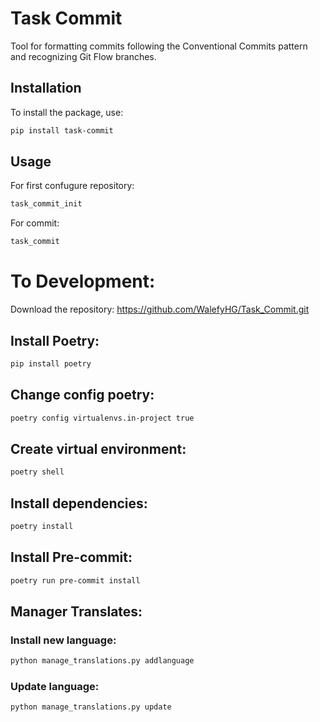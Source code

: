 # Task Commit

Tool for formatting commits following the Conventional Commits pattern and recognizing Git Flow branches.

## Installation

To install the package, use:

```bash
pip install task-commit
```

## Usage

For first confugure repository:

```bash
task_commit_init

```

For commit:

```bash
task_commit

```

# To Development:

Download the repository: https://github.com/WalefyHG/Task_Commit.git

## Install Poetry:

```bash
pip install poetry

```

## Change config poetry:
```bash
poetry config virtualenvs.in-project true

```

## Create virtual environment:

```bash
poetry shell

```

## Install dependencies:

```bash
poetry install

```

## Install Pre-commit:

```bash
poetry run pre-commit install

```


## Manager Translates:

### Install new language:
```bash
python manage_translations.py addlanguage

```

### Update language:

```bash
python manage_translations.py update

```
